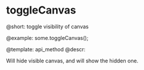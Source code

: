 toggleCanvas
=============


@short: toggle visibility of canvas

@example:
some.toggleCanvas();

@template:	api_method
@descr:


Will hide visible canvas, and will show the hidden one. 